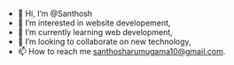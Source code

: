 - 👋 Hi, I’m @Santhosh
- 👀 I’m interested in website developement,
- 🌱 I’m currently learning web development,
- 💞️ I’m looking to collaborate on new technology,
- 📫 How to reach me santhosharumugama10@gmail.com.
